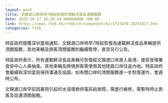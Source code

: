 ```yaml
---
layout: post
title: 文錦渡口岸明早7時起恢復供港鮮活食品清關服務
date: 2023-10-17 10:20:54.000000000 +08:00
link: https://news.rthk.hk/rthk/ch/component/k2/1723470-20231017.htm
categories: rthk
---
```


特區政府接獲深圳當局通知，文錦渡口岸明早7時起恢復為運載鮮活食品車輛提供清關服務，其他車輛及旅客清關服務則繼續暫停，直至另行公告。

特區政府表示，所有運載鮮活食品車輛可恢復經文錦渡口岸進入香港，接受食環署食安中心人員抽查。其他車輛及跨境旅客需使用其他陸路口岸往返內地。特區政府會繼續與深圳當局保持溝通及協調，如有關口岸的清關服務進一步恢復運作，會適時公布。

文錦渡口岸早前因暴雨引起的水浸導致供電系統故障，需進行維修，需暫時停止旅客及貨運清關服務。
